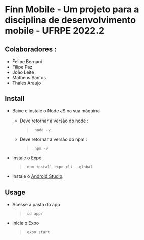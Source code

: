 # Finn Mobile - Um projeto para a disciplina de desenvolvimento mobile - UFRPE 2022.2

## Colaboradores : 
- Felipe Bernard
- Filipe Paz
- João Leite
- Matheus Santos
- Thales Araujo

## Install
- Baixe e instale o Node JS na sua máquina
  - Deve retornar a versão do node : 
    > <code> node -v  </code>
  - Deve retornar a versão do npm : 
    > <code> npm -v </code>
   

- Instale o Expo
    > <code> npm install expo-cli --global </code>

- Instale o [Android Studio](https://redirector.gvt1.com/edgedl/android/studio/install/2022.2.1.20/android-studio-2022.2.1.20-windows.exe).
  
## Usage 
- Acesse a pasta do app
  > <code> cd app/ </code>
- Inicie o Expo
  > <code> expo start </code>
